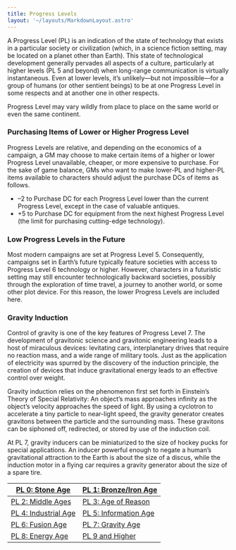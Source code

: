 ```yaml
---
title: Progress Levels
layout: '~/layouts/MarkdownLayout.astro'
---
```

A Progress Level (PL) is an indication of the state of technology that exists
in a particular society or civilization (which, in a science fiction setting,
may be located on a planet other than Earth). This state of technological
development generally pervades all aspects of a culture, particularly at
higher levels (PL 5 and beyond) when long-range communication is virtually
instantaneous. Even at lower levels, it’s unlikely—but not impossible—for a
group of humans (or other sentient beings) to be at one Progress Level in some
respects and at another one in other respects.

Progress Level may vary wildly from place to place on the same world or even
the same continent.

### Purchasing Items of Lower or Higher Progress Level

Progress Levels are relative, and depending on the economics of a campaign, a
GM may choose to make certain items of a higher or lower Progress Level
unavailable, cheaper, or more expensive to purchase. For the sake of game
balance, GMs who want to make lower-PL and higher-PL items available to
characters should adjust the purchase DCs of items as follows.

  * –2 to Purchase DC for each Progress Level lower than the current Progress Level, except in the case of valuable antiques.
  * +5 to Purchase DC for equipment from the next highest Progress Level (the limit for purchasing cutting-edge technology).

### Low Progress Levels in the Future

Most modern campaigns are set at Progress Level 5. Consequently, campaigns set
in Earth’s future typically feature societies with access to Progress Level 6
technology or higher. However, characters in a futuristic setting may still
encounter technologically backward societies, possibly through the exploration
of time travel, a journey to another world, or some other plot device. For
this reason, the lower Progress Levels are included here.

### Gravity Induction

Control of gravity is one of the key features of Progress Level 7. The
development of gravitonic science and gravitonic engineering leads to a host
of miraculous devices: levitating cars, interplanetary drives that require no
reaction mass, and a wide range of military tools. Just as the application of
electricity was spurred by the discovery of the induction principle, the
creation of devices that induce gravitational energy leads to an effective
control over weight.

Gravity induction relies on the phenomenon first set forth in Einstein’s
Theory of Special Relativity: An object’s mass approaches infinity as the
object’s velocity approaches the speed of light. By using a cyclotron to
accelerate a tiny particle to near-light speed, the gravity generator creates
gravitons between the particle and the surrounding mass. These gravitons can
be siphoned off, redirected, or stored by use of the induction coil.

At PL 7, gravity inducers can be miniaturized to the size of hockey pucks for
special applications. An inducer powerful enough to negate a human’s
gravitational attraction to the Earth is about the size of a discus, while the
induction motor in a flying car requires a gravity generator about the size of
a spare tire.

| [PL 0: Stone Age](/future.d20.srd/progress.levels/pl.0.stone.age) | [PL 1: Bronze/Iron Age](/future.d20.srd/progress.levels/pl.1.bronze.iron.age) |
|---|---|
| [PL 2: Middle Ages](/future.d20.srd/progress.levels/pl.2.middle.ages) | [PL 3: Age of Reason](/future.d20.srd/progress.levels/pl.3.age.of.reason) |
| [PL 4: Industrial Age](/future.d20.srd/progress.levels/pl.4.industrial.age) | [PL 5: Information Age](/future.d20.srd/progress.levels/pl.5.information.age) |
| [PL 6: Fusion Age](/future.d20.srd/progress.levels/pl.6.fusion.age) | [PL 7: Gravity Age](/future.d20.srd/progress.levels/pl.7.gravity.age) |
| [PL 8: Energy Age](/future.d20.srd/progress.levels/pl.8.energy.age) | [PL 9 and Higher](/future.d20.srd/progress.levels/pl.9.and.higher) |
